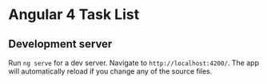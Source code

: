 # Angular 4 Task List

## Development server

Run `ng serve` for a dev server. Navigate to `http://localhost:4200/`. The app will automatically reload if you change any of the source files.

